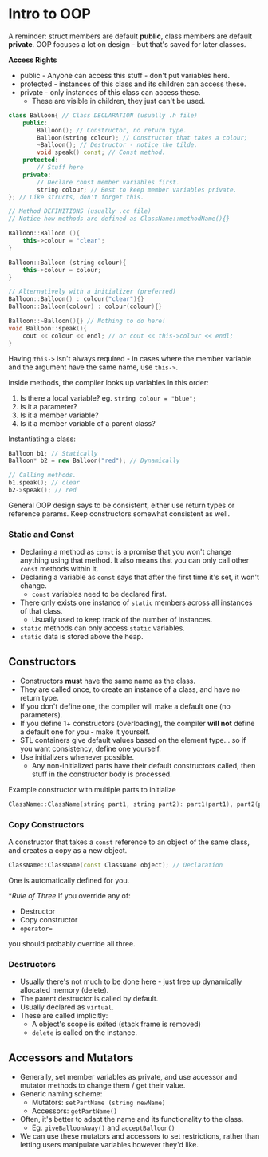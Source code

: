 Intro to OOP
============
A reminder: struct members are default **public**, class members are default **private**.
OOP focuses a lot on design - but that's saved for later classes.

**Access Rights**
* public - Anyone can access this stuff - don't put variables here.
* protected - instances of this class and its children can access these.
* private - only instances of this class can access these.
    * These are visible in children, they just can't be used.

```C++
class Balloon{ // Class DECLARATION (usually .h file)
    public:
        Balloon(); // Constructor, no return type.
        Balloon(string colour); // Constructor that takes a colour;
        ~Balloon(); // Destructor - notice the tilde.
        void speak() const; // Const method.
    protected:
        // Stuff here
    private:
        // Declare const member variables first.
        string colour; // Best to keep member variables private. 
}; // Like structs, don't forget this.

// Method DEFINITIONS (usually .cc file)
// Notice how methods are defined as ClassName::methodName(){}

Balloon::Balloon (){ 
    this->colour = "clear";
}

Balloon::Balloon (string colour){
    this->colour = colour;
}

// Alternatively with a initializer (preferred)
Balloon::Balloon() : colour("clear"){}
Balloon::Balloon(colour) : colour(colour){}

Balloon::~Balloon(){} // Nothing to do here!
void Balloon::speak(){
    cout << colour << endl; // or cout << this->colour << endl;
}
```
Having `this->` isn't always required - in cases where the member variable and the argument have the same name, use `this->`.

Inside methods, the compiler looks up variables in this order:

1. Is there a local variable? eg. `string colour = "blue";`
2. Is it a parameter? 
3. Is it a member variable?
4. Is it a member variable of a parent class?

Instantiating a class:
```C++
Balloon b1; // Statically 
Balloon* b2 = new Balloon("red"); // Dynamically

// Calling methods. 
b1.speak(); // clear
b2->speak(); // red
```

General OOP design says to be consistent, either use return types or reference params.
Keep constructors somewhat consistent as well. 

### Static and Const
* Declaring a method as `const` is a promise that you won't change anything using that method. It also means that you can only call other `const` methods within it.
* Declaring a variable as `const` says that after the first time it's set, it won't change.
    * `const` variables need to be declared first. 
* There only exists one instance of `static` members across all instances of that class.
    * Usually used to keep track of the number of instances.
* `static` methods can only access `static` variables. 
* `static` data is stored above the heap. 

## Constructors
* Constructors **must** have the same name as the class.
* They are called once, to create an instance of a class, and have no return type.
* If you don't define one, the compiler will make a default one (no parameters). 
* If you define 1+ constructors (overloading), the compiler **will not** define a default one for you - make it yourself. 
* STL containers give default values based on the element type... so if you want consistency, define one yourself. 
* Use initializers whenever possible. 
    * Any non-initialized parts have their default constructors called, then stuff in the constructor body is processed. 

Example constructor with multiple parts to initialize
```C++
ClassName::ClassName(string part1, string part2): part1(part1), part2(part2){}
```

### Copy Constructors
A constructor that takes a `const` reference to an object of the same class, and creates a copy as a new object.
```C++
ClassName::ClassName(const ClassName object); // Declaration
```
One is automatically defined for you.

**Rule of Three*
If you override any of:
* Destructor
* Copy constructor
* `operator=`

you should probably override all three. 

### Destructors
* Usually there's not much to be done here - just free up dynamically allocated memory (delete).
* The parent destructor is called by default.
* Usually declared as `virtual`. 
* These are called implicitly:
    * A object's scope is exited (stack frame is removed)
    * `delete` is called on the instance.
    
## Accessors and Mutators
* Generally, set member variables as private, and use accessor and mutator methods to change them / get their value. 
* Generic naming scheme:
    * Mutators: `setPartName (string newName)` 
    * Accessors: `getPartName()`
* Often, it's better to adapt the name and its functionality to the class. 
    * Eg. `giveBalloonAway()` and `acceptBalloon()`
* We can use these mutators and accessors to set restrictions, rather than letting users manipulate variables however they'd like.